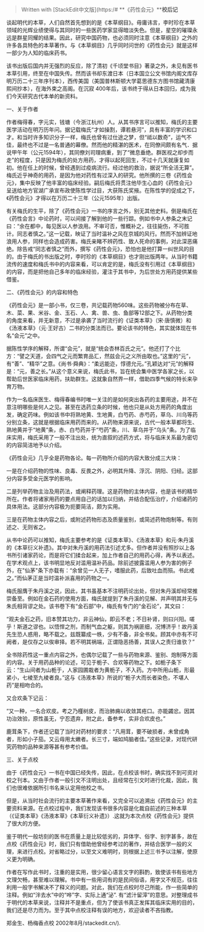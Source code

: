 ﻿


> Written with [StackEdit中文版](https:/# **《药性会元》****校后记**

谈起明代的本草，人们自然首先想到的是《本草纲目》。毋庸讳言，李时珍在本草领域的光辉业绩使得与其同时的一些医药学家显得暗淡失色。但是，星空的璀璨永远是群星同耀的结果。因此，研究中国药物，也必须同时注意《本草纲目》之外的许多各具特色的本草著作。与《本草纲目》几乎同时问世的《药性会元》就是这样一部少为人知的临床药书。

该书出版后国内并无强烈的反应，除了清初《千顷堂书目》著录之外，未见有医书本草引用，终至在中国失传。然而该书却东渡日本（日本国立公文书馆内阁文库存明万历二十三年序刊本），西传美国（美国普林斯顿大学葛思德东方图书馆藏清康熙间抄本），在海外束之高阁。在沉寂 400年后，该书终于得从日本回归，成为我们今天研究古代本单的新资料。

一、关于作者

作者梅得春，字元实，钱塘（今浙江杭州）人。从其书序言可以推知，梅氏的主要医学活动在明万历年问。据记载梅氏“才如操割，谭若悬河”，具有丰富的学识和口才。和当时许多知识分子一样，梅氏也曾有过仕途之梦，但“祗以数奇”，运气不佳，最终也不过是一名普通的幕僚。然而他的精湛的医术，在同僚间颇有名气．据说甲午年（公元1594年），其同僚刘司理病重，到了“微息垂绝。群医视之却步而走”的程度，只是因为梅氏的处方用药，才得以起死回生，不过十几天就康复如初。他在任上的时候，曾经遇到过疫病流行。经过他的救治，据说“所全活无算”。梅氏近乎神奇的用药，是因为他对药性有过深入的研究。他所撰的三卷《药性会元》，集中反映了他丰富的临床经验。嗣后梅氏将贯注他毕生心血的《药性会元》呈送给地方官湖广承宣布政使陈性学过目，大获陈氏奖掖。在陈性学的促成之下，《药性会元》才得以在万历二十三年（公元1595年）出版。

有关梅氏的生平，除了《药性会元》一书的序言之外，别无其他史料。倒是梅氏在《药性会言》中论药时，可以间接了解到他的一些行踪。例如书中人参条之末记曰：“余在都中，每见医以人参浪用。不审可否，惟概补之，往往毙伤，不可胜计。同志者慎之。”这一记载，映证了当时温补之风在京城的风行。然而不加辨证地浪用人参，同样也会造成药害。梅氏亲睹不辨药性、致人死命的事例，对此深恶痛绝。除告戒“同志者慎之”而外，撰写《药性会元》，恐怕也是他打算一纠世风的目的。由于梅氏的书出版之时，李时珍的《本草纲目》也才刚出版两年。从当时书籍流传的速度和梅氏书中的内容来看，可以肯定的是，梅氏没有引用过《本草纲目》的内容，而是把他自己多年的临床经验，灌注于其书中，为后世处方用药提供某些借鉴。

二、《药性会元》的内容和特色

《药性会元》是一部小书，仅三卷，共记载药物560味。这些药物被分布在草、木、菜、果、米谷、金、玉石、人、禽、兽、虫、鱼部等12部之下。从药物分类的角度来看，并无新意，不过是承袭了当时流行的《证类本草》（宋·唐慎微）和《汤液本草》（元·王好古）二书的分类法而已。要论该书的特色，其实就体现在书名“会元”之中。

据陈性学序的解释，所谓“会元”，就是“统会杏林百氏之元”。他还打了个比方：“譬之天道，会四气之元而繁育品汇，然兹会元之义所由取也。”这里的“元”，有“善”、“精华”之意。《尚书·舜典》：“柔远能迩，惇德允元。”孔颖达对“元”的解释是：“元，善之长。”从这个意义来说，梅氏此书，旨在统会集中医学各家之长，以帮助后世医家临床用药，扶助群生。这就象自然界一样，借助四季气候的特长来孕育万物。

作为一名临床医生、梅得春编书时唯一关注的是如何突出各药的主要用途，并不在意注明哪些是何人之见。甚至在选药立条的时候，他也只是从处方用药的角度出发，确定药味。例如该书中将熟地黄、生地黄，白芍药、赤芍药，草乌、川乌等药分别立条，这就是根据临床用药而来的。从药物来源来说，古代一般本草都将生、熟地黄并于“地黄”条，赤、白芍药并于“芍药”条，川、草乌并于“乌头”条。为了临床实用，梅氏采用了一般不注出处，统为直叙的述药方式，将与临床关系最为密切的内容简洁地予以介绍。

《药性会元》几乎全是药物各论。每一药物所介绍的内容大致分成三大块：

一是在介绍药物的性味、良毒、反畏之外，必明其升降、浮沉、阴阳、归经。这部分内容多受金元医学的影响。

二是列举药物主治及用药法，或阐释药理。这是药物的主体内容，也是该书的精华所在。作者将诸家用药的要点用自己的话加以归纳，并结合配伍治疗，介绍诸药的具体用法。这部分内容极为扼要简洁，颇为实用。

三是在药物主体内容之后，或附述药物形态及质量鉴别，或简述药物炮制等。有则述之、无则省之。

从书中论药可以推知，梅氏主要参考的是《证类本草》、《汤液本草》和元·朱丹溪的《本草衍义补遗》。其中对朱丹溪的用药法引述尤多。但作者并没有照抄以上各书所引诸家药论，而是将它们揉合起来，加上作者自己的用药心得，再予以表述。在学术观点上，该书明显地反对滥用温补药品。除前述披露滥用人参为害的例子外，在"仙茅"条下亦载有：“余曾见一人无子，嗜服此药，后致吐血而殒。书此戒之。”而仙茅正是当时温补派喜用的药物之一。

梅氏服膺于朱丹溪之说，因此，其书虽基本不注明药论出处，但对朱丹溪却经常推崇备至。例如在金石药的使用方面，梅氏就提到了朱丹溪的见解、并声明其并无与朱氏相背谬之处。该书卷下有“金石部”中，梅氏有专门的“金石论”，其文曰：

“观夫金石之药，旧本赞其功力，非云神仙，即云不老；不日补肾，则曰兴阳。嗟乎！斯道之谬也。以悟悍之剂，而制气血之躯，则其为祸匪细，况博济乎！故丹溪先生恐人惑用，略不载之。兹既纂成一帙，少有不备，非全书矣。顾其中亦有不可阙者，是仅存之以俟审择。若不明其祸端，正谓隐恶扬善，其误人之责归谁欤？”

全书除药性这一重点内容之外，也偶尔记载了一些与药物来源、鉴别、炮制等方面的内容。关于用药品种的论述，可见于栀子、合欢等药物之下。如栀子条下云：“生山间者为山栀于，人家园圃栽者为黄栀子，不入药。方中所用山栀，形最紧小，七棱至九棱者良。”这与《汤液本草》所说的“栀子大而长者染色，不堪人药”是相吻合的。

又合欢条下记云：

“又一种，一名合欢皮。考之乃槿树皮，而治肺痈以收敛其疮口。亦能蠲忿。因其功治效验，原性虽无，宁忍遗弃，附之此，备参考，实非合欢皮也。”

鹿茸条下，作者还记载了当时对药材的要求：“凡用茸，要不破损者，未曾成角者，形如小子茄。又云毋用太嫩者。长三寸，端如鸠脑者佳。”这些记录，对现代研究药物的品种来源等甚有参考价值。

三、关于点校

由于《药性会元》一书在中国已经失传，因此，在点校该书时，确实找不到可资对校之刊本。又由于作者一般引文不注明出处，且经常在引文时进行化裁，因此，我们也很难依据所引书名来认定用他校之书。

但是，从当时社会流行的主要本草著作来看，又完全可以追溯出《药性会元》的主要资料来源。在点校过程中，我们发现该书很多内容是化裁自前述的三种本草（《证类本草》《汤液本草》《本草衍义补遗》）.这就为本次点校《药性会元》提供了很大的方便。

鉴于明代一般坊刻的医书在质量上是比较低劣的，异体字、俗字、别字甚多，故在点校《药性会元》时，我们只有借助他曾经参考过的著作，并结合医学一般的义理，来进行点校。对省略过分，以至文义难明时，则根据上述三书予以注解，使原义更为明确。

作者在写作此书时，注重的是实用，很少留心语言文字的斟酌，致使该书有些地方文理欠畅，甚至难以理解。书中有一些用词有的是民间俗语，用字又不规范，往往利用一般字书解决不了释义的问题。对此，我们在点校时尽己所能，作一些简单的注释。例如“泮去水”中的“哗”字、实际上通“泌”. 有“滤汁留滓”的意思。对整理成书于明代的本草来说，注释并不是重点，但为了使该书真正发挥其临床实用的目的，我们还是尽力而为。至于其中点校注释有误的地方，欢迎读者不吝指教。

郑金生、杨梅香点校 2002年8月/stackedit.cn/).
